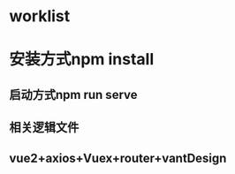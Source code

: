 # worklist

# 安装方式npm install
## 启动方式npm run serve

## 相关逻辑文件

## vue2+axios+Vuex+router+vantDesign

